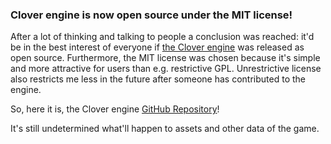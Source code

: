 ### Clover engine is now open source under the MIT license!
After a lot of thinking and talking to people a conclusion was reached: it'd be in the best interest of everyone if [the Clover engine](http://www.youtube.com/watch?v=-tum9KOXC2o) was released as open source. Furthermore, the MIT license was chosen because it's simple and more attractive for users than e.g. restrictive GPL. Unrestrictive license also restricts me less in the future after someone has contributed to the engine.

So, here it is, the Clover engine [GitHub Repository](http://github.com/crafn/clover)!

It's still undetermined what'll happen to assets and other data of the game.
